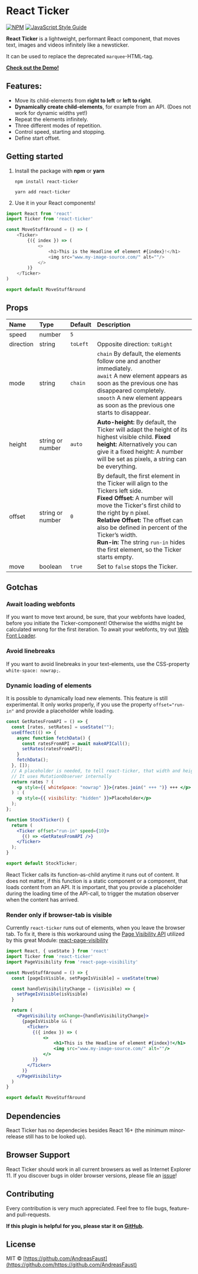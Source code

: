 # React Ticker

[![NPM](https://img.shields.io/npm/v/react-ticker.svg)](https://www.npmjs.com/package/react-ticker) [![JavaScript Style Guide](https://img.shields.io/badge/code_style-standard-brightgreen.svg)](https://standardjs.com)

**React Ticker** is a lightweight, performant React component, that moves text, images and videos infinitely like a newsticker.

It can be used to replace the deprecated `marquee`-HTML-tag.

**[Check out the Demo!](https://andreasfaust.github.io/react-ticker/)**

## Features:

- Move its child-elements from **right to left** or **left to right**.
- **Dynamically create child-elements**, for example from an API.
  (Does not work for dynamic widths yet!)
- Repeat the elements infinitely.
- Three different modes of repetition.
- Control speed, starting and stopping.
- Define start offset.

## Getting started

1. Install the package with **npm** or **yarn**

   `npm install react-ticker`

   `yarn add react-ticker`

2. Use it in your React components!

```javascript
import React from 'react'
import Ticker from 'react-ticker'

const MoveStuffAround = () => (
    <Ticker>
        {({ index }) => (
            <>
                <h1>This is the Headline of element #{index}!</h1>
                <img src="www.my-image-source.com/" alt=""/>
            </>
        )}
    </Ticker>
)

export default MoveStuffAround

```

## Props

| **Name**  | **Type**         | **Default** | **Description**                                                                                                                                                                                                                                                                                                                                                   |
| :-------- | :--------------- | :---------- | :---------------------------------------------------------------------------------------------------------------------------------------------------------------------------------------------------------------------------------------------------------------------------------------------------------------------------------------------------------------- |
| speed     | number           | `5`         |                                                                                                                                                                                                                                                                                                                                                                   |
| direction | string           | `toLeft`    | Opposite direction: `toRight`                                                                                                                                                                                                                                                                                                                                     |
| mode      | string           | `chain`     | `chain` By default, the elements follow one and another immediately. <br> `await` A new element appears as soon as the previous one has disappeared completely. <br> `smooth` A new element appears as soon as the previous one starts to disappear.                                                                                                              |
| height    | string or number | `auto`      | **Auto-height:** By default, the Ticker will adapt the height of its highest visible child. **Fixed height:** Alternatively you can give it a fixed height: A number will be set as pixels, a string can be everything.                                                                                                                                           |
| offset    | string or number | `0`         | By default, the first element in the Ticker will align to the Tickers left side. <br> **Fixed Offset:** A number will move the Ticker's first child to the right by n pixel. <br> **Relative Offset:** The offset can also be defined in percent of the Ticker’s width. <br> **Run-in:** The string `run-in` hides the first element, so the Ticker starts empty. |
| move      | boolean          | `true`      | Set to `false` stops the Ticker.                                                                                                                                                                                                                                                                                                                                  |

## Gotchas

### Await loading webfonts

If you want to move text around, be sure, that your webfonts have loaded, before you initiate the Ticker-component! Otherwise the widths might be calculated wrong for the first iteration.
To await your webfonts, try out [Web Font Loader](https://github.com/typekit/webfontloader).

### Avoid linebreaks

If you want to avoid linebreaks in your text-elements, use the CSS-property `white-space: nowrap;`.

### Dynamic loading of elements

It is possible to dynamically load new elements. This feature is still experimental. It only works properly, if you use the property `offset="run-in"` and provide a placeholder while loading.

```jsx
const GetRatesFromAPI = () => {
  const [rates, setRates] = useState("");
  useEffect(() => {
    async function fetchData() {
      const ratesFromAPI = await makeAPICall();
      setRates(ratesFromAPI);
    }
    fetchData();
  }, []);
  // A placeholder is needed, to tell react-ticker, that width and height might have changed
  // It uses MutationObserver internally
  return rates ? (
    <p style={{ whiteSpace: "nowrap" }}>{rates.join(" +++ ")} +++ </p>
  ) : (
    <p style={{ visibility: "hidden" }}>Placeholder</p>
  );
};

function StockTicker() {
  return (
    <Ticker offset="run-in" speed={10}>
      {() => <GetRatesFromAPI />}
    </Ticker>
  );
}

export default StockTicker;
```

React Ticker calls its function-as-child anytime it runs out of content. It does not matter, if this function is a static component or a component, that loads content from an API.
It is important, that you provide a placeholder during the loading time of the API-call, to trigger the mutation observer when the content has arrived.


### Render only if browser-tab is visible

Currently `react-ticker` runs out of elements, when you leave the browser tab. To fix it, there is this workaround using the [Page Visibility API](https://developer.mozilla.org/en-US/docs/Web/API/Page_Visibility_API#Use_cases) utilized by this great Module: [react-page-visibility](https://www.npmjs.com/package/react-page-visibility)

```jsx
import React, { useState } from 'react'
import Ticker from 'react-ticker'
import PageVisibility from 'react-page-visibility'

const MoveStuffAround = () => {
  const [pageIsVisible, setPageIsVisible] = useState(true)

  const handleVisibilityChange = (isVisible) => {
    setPageIsVisible(isVisible)
  }

  return (
    <PageVisibility onChange={handleVisibilityChange}>
      {pageIsVisible && (
        <Ticker>
          {({ index }) => (
              <>
                  <h1>This is the Headline of element #{index}!</h1>
                  <img src="www.my-image-source.com/" alt=""/>
              </>
          )}
        </Ticker>
      )}
    </PageVisibility>
  )
}

export default MoveStuffAround
```


## Dependencies

React Ticker has no dependecies besides React 16+ (the minimum minor-release still has to be looked up).

## Browser Support

React Ticker should work in all current browsers as well as Internet Explorer 11. If you discover bugs in older browser versions, please file an [issue](https://github.com/AndreasFaust/react-ticker/issues)!

## Contributing

Every contribution is very much appreciated.
Feel free to file bugs, feature- and pull-requests.

**If this plugin is helpful for you, please star it on [GitHub](https://github.com/AndreasFaust/react-ticker).**

## License

MIT © [https://github.com/AndreasFaust](https://github.com/https://github.com/AndreasFaust)
